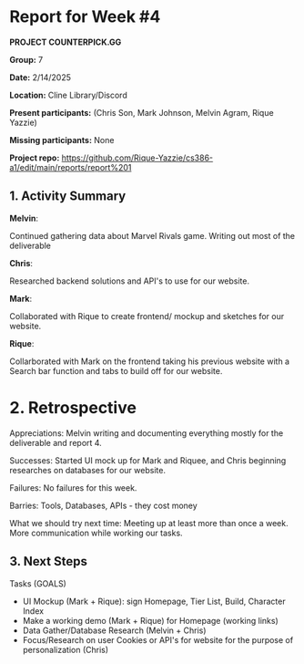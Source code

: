 # Report for Week #4
**PROJECT COUNTERPICK.GG**

**Group:** 7

**Date:** 2/14/2025

**Location:** Cline Library/Discord

**Present participants:** (Chris Son, Mark Johnson, Melvin Agram, Rique Yazzie)

**Missing participants:** None

**Project repo:** https://github.com/Rique-Yazzie/cs386-a1/edit/main/reports/report%201

## 1. Activity Summary

**Melvin**: 

Continued gathering data about Marvel Rivals game. Writing out most of the deliverable 

**Chris**: 

Researched backend solutions and API's to use for our website. 

**Mark**: 

Collaborated with Rique to create frontend/ mockup and sketches for our website.

**Rique**: 

Collarborated with Mark on the frontend taking his previous website with a Search bar function and tabs to build off for our website. 

# 2. Retrospective

Appreciations: Melvin writing and documenting everything mostly for the deliverable and report 4.

Successes: Started UI mock up for Mark and Riquee, and Chris beginning researches on databases for our website.

Failures: No failures for this week.

Barries: Tools, Databases, APIs - they cost money

What we should try next time: Meeting up at least more than once a week. More communication while working our tasks. 

## 3. Next Steps

Tasks (GOALS)
- UI Mockup (Mark + Rique): sign Homepage, Tier List, Build, Character Index
- Make a working demo (Mark + Rique) for Homepage (working links)
- Data Gather/Database Research (Melvin + Chris)
- Focus/Research on user Cookies or API's for website for the purpose of personalization (Chris)

